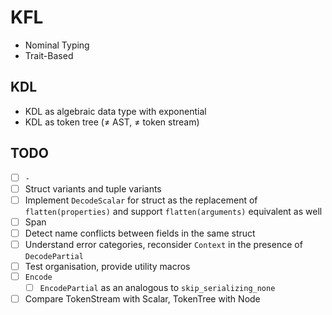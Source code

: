 # KFL

- Nominal Typing
- Trait-Based

## KDL

- KDL as algebraic data type with exponential
- KDL as token tree (≠ AST, ≠ token stream)

## TODO

- [ ] `-`
- [ ] Struct variants and tuple variants
- [ ] Implement `DecodeScalar` for struct as the replacement of `flatten(properties)` and support `flatten(arguments)` equivalent as well
- [ ] Span
- [ ] Detect name conflicts between fields in the same struct
- [ ] Understand error categories, reconsider `Context` in the presence of `DecodePartial`
- [ ] Test organisation, provide utility macros
- [ ] `Encode`
  - [ ] `EncodePartial` as an analogous to `skip_serializing_none`
- [ ] Compare TokenStream with Scalar, TokenTree with Node
